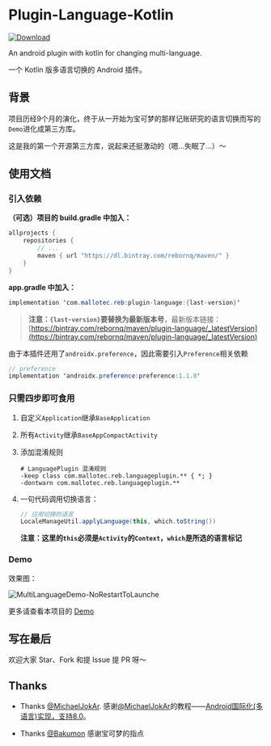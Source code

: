 # Plugin-Language-Kotlin
[ ![Download](https://api.bintray.com/packages/rebornq/maven/plugin-language/images/download.svg) ](https://bintray.com/rebornq/maven/plugin-language/_latestVersion)

An android plugin with kotlin for changing multi-language.

一个 Kotlin 版多语言切换的 Android 插件。

## 背景
项目历经9个月的演化，终于从一开始为宝可梦的那样记账研究的语言切换而写的`Demo`进化成第三方库。

这是我的第一个开源第三方库，说起来还挺激动的（嗯...失眠了...）～

## 使用文档
### 引入依赖
**（可选）项目的 build.gradle 中加入：**
```java
allprojects {
    repositories {
        // ...
        maven { url "https://dl.bintray.com/rebornq/maven/" }
    }
}
```

**app.gradle 中加入：**
```java
implementation 'com.mallotec.reb:plugin-language:{last-version}'
```
> **注意：`{last-version}`要替换为最新版本号**，最新版本链接：[https://bintray.com/rebornq/maven/plugin-language/_latestVersion](https://bintray.com/rebornq/maven/plugin-language/_latestVersion)

由于本插件还用了`androidx.preference`，因此需要引入`Preference`相关依赖
```java
// preference
implementation 'androidx.preference:preference:1.1.0'
```

### 只需四步即可食用
1. 自定义`Application`继承`BaseApplication`
2. 所有`Activity`继承`BaseAppCompactActivity`
3. 添加混淆规则

    ```shell
    # LanguagePlugin 混淆规则
    -keep class com.mallotec.reb.languageplugin.** { *; }
    -dontwarn com.mallotec.reb.languageplugin.**
    ```
4. 一句代码调用切换语言：

    ```java
    // 应用切换的语言
    LocaleManageUtil.applyLanguage(this, which.toString())
    ```
   **注意：这里的`this`必须是`Activity`的`Context`，`which`是所选的语言标记**

### Demo
效果图：

![MultiLanguageDemo-NoRestartToLaunche](/media/MultiLanguageDemo-NoRestartToLauncher.gif)

更多请查看本项目的 [Demo](https://github.com/RebornQ/Plugin-Language-Kotlin/tree/master/demo)

## 写在最后
欢迎大家 Star、Fork 和提 Issue 提 PR 呀～

## Thanks
- Thanks [@MichaelJokAr](https://github.com/MichaelJokAr). 感谢[@MichaelJokAr](https://github.com/MichaelJokAr)的教程——[Android国际化(多语言)实现，支持8.0](https://blog.csdn.net/a1018875550/article/details/79845949)。

- Thanks [@Bakumon](https://github.com/Bakumon) 感谢宝可梦的指点